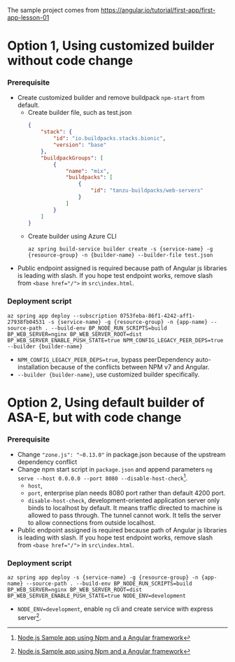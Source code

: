 The sample project comes from https://angular.io/tutorial/first-app/first-app-lesson-01

# Option 1, Using customized builder without code change
### Prerequisite
* Create customized builder and remove buildpack `npm-start` from default.
  * Create builder file, such as test.json
    ``` json
    {
        "stack": {
            "id": "io.buildpacks.stacks.bionic",
            "version": "base"
        },
        "buildpackGroups": [
            {
                "name": "mix",
                "buildpacks": [
                    {
                        "id": "tanzu-buildpacks/web-servers"
                    }
                ]
            }
        ]
    }
    ```
  * Create builder using Azure CLI
    ```azurecli
    az spring build-service builder create -s {service-name} -g {resource-group} -n {builder-name} --builder-file test.json
    ```
* Public endpoint assigned is required because path of Angular js libraries is leading with slash. If you hope test endpoint works, remove slash from `<base href="/">` in `src\index.html`.

### Deployment script
```shell
az spring app deploy --subscription 0753feba-86f1-4242-aff1-27938fb04531 -s {service-name} -g {resource-group} -n {app-name} --source-path . --build-env BP_NODE_RUN_SCRIPTS=build BP_WEB_SERVER=nginx BP_WEB_SERVER_ROOT=dist BP_WEB_SERVER_ENABLE_PUSH_STATE=true NPM_CONFIG_LEGACY_PEER_DEPS=true --builder {builder-name}
```

* `NPM_CONFIG_LEGACY_PEER_DEPS=true`, bypass peerDependency auto-installation because of the conflicts between NPM v7 and Angular.
* `--builder {builder-name}`, use customized builder specifically.

# Option 2, Using default builder of ASA-E, but with code change
### Prerequisite
* Change `"zone.js": "~0.13.0"` in package.json because of the upstream dependency conflict
* Change npm start script in `package.json` and append parameters `ng serve --host 0.0.0.0 --port 8080 --disable-host-check`[^1].
  - `host`, 
  - `port`, enterprise plan needs 8080 port rather than default 4200 port.
  - `disable-host-check`, development-oriented application server only binds to localhost by default. It means traffic directed to machine is allowed to pass through. The tunnel cannot work. It tells the server to allow connections from outside localhost. 
* Public endpoint assigned is required because path of Angular js libraries is leading with slash. If you hope test endpoint works, remove slash from `<base href="/">` in `src\index.html`.

### Deployment script
```shell
az spring app deploy -s {service-name} -g {resource-group} -n {app-name} --source-path . --build-env BP_NODE_RUN_SCRIPTS=build BP_WEB_SERVER=nginx BP_WEB_SERVER_ROOT=dist BP_WEB_SERVER_ENABLE_PUSH_STATE=true NODE_ENV=development
```

* `NODE_ENV=development`, enable `ng` cli and create service with express server[^1].

[^1]: [Node.js Sample app using Npm and a Angular framework](https://github.com/paketo-buildpacks/samples/tree/main/nodejs/angular-npm#note)
